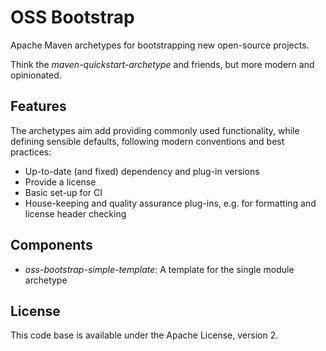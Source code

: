 # OSS Bootstrap

Apache Maven archetypes for bootstrapping new open-source projects.

Think the _maven-quickstart-archetype_ and friends, but more modern and opinionated.

## Features

The archetypes aim add providing commonly used functionality, while defining sensible defaults, following modern conventions and best practices:

* Up-to-date (and fixed) dependency and plug-in versions
* Provide a license
* Basic set-up for CI
* House-keeping and quality assurance plug-ins, e.g. for formatting and license header checking

## Components

* _oss-bootstrap-simple-template_: A template for the single module archetype

## License

This code base is available under the Apache License, version 2.
